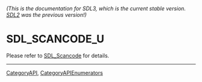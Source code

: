 ###### (This is the documentation for SDL3, which is the current stable version. [SDL2](https://wiki.libsdl.org/SDL2/) was the previous version!)
# SDL_SCANCODE_U

Please refer to [SDL_Scancode](SDL_Scancode) for details.

----
[CategoryAPI](CategoryAPI), [CategoryAPIEnumerators](CategoryAPIEnumerators)

